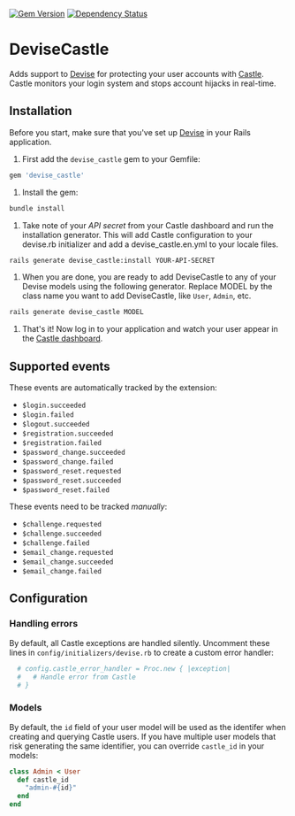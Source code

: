 [![Gem Version](https://badge.fury.io/rb/devise_castle.png)](http://badge.fury.io/rb/devise_castle)
[![Dependency Status](https://gemnasium.com/castle/devise_castle.png)](https://gemnasium.com/castle/devise_castle)

# DeviseCastle

Adds support to [Devise](http://github.com/plataformatec/devise) for protecting your user accounts with [Castle](https://castle.io). Castle monitors your login system and stops account hijacks in real-time.

## Installation

Before you start, make sure that you've set up [Devise](https://github.com/plataformatec/devise#getting-started) in your Rails application.

1. First add the `devise_castle` gem to your Gemfile:

  ```ruby
  gem 'devise_castle'
  ```

1. Install the gem:

  ```bash
  bundle install
  ```

1. Take note of your *API secret* from your Castle dashboard and run the installation generator. This will add Castle configuration to your devise.rb initializer and add a devise_castle.en.yml to your locale files.

  ```bash
  rails generate devise_castle:install YOUR-API-SECRET
  ```

1. When you are done, you are ready to add DeviseCastle to any of your Devise models using the following generator. Replace MODEL by the class name you want to add DeviseCastle, like `User`, `Admin`, etc.

  ```bash
  rails generate devise_castle MODEL
  ```

1. That's it! Now log in to your application and watch your user appear in the [Castle dashboard](https://dashboard.castle.io).

## Supported events

These events are automatically tracked by the extension:

- `$login.succeeded`
- `$login.failed`
- `$logout.succeeded`
- `$registration.succeeded`
- `$registration.failed`
- `$password_change.succeeded`
- `$password_change.failed`
- `$password_reset.requested`
- `$password_reset.succeeded`
- `$password_reset.failed`

These events need to be tracked *manually*:

- `$challenge.requested`
- `$challenge.succeeded`
- `$challenge.failed`
- `$email_change.requested`
- `$email_change.succeeded`
- `$email_change.failed`

## Configuration

### Handling errors

By default, all Castle exceptions are handled silently. Uncomment these lines in `config/initializers/devise.rb` to create a custom error handler:

```ruby
  # config.castle_error_handler = Proc.new { |exception|
  #   # Handle error from Castle
  # }
```

### Models

By default, the `id` field of your user model will be used as the identifer when creating and querying Castle users. If you have multiple user models that risk generating the same identifier, you can override `castle_id` in your models:

```ruby
class Admin < User
  def castle_id
    "admin-#{id}"
  end
end
```

